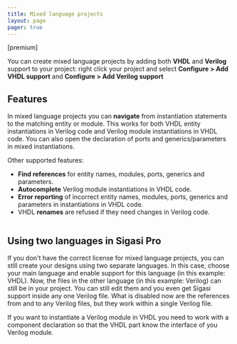 ```yaml
---
title: Mixed language projects
layout: page 
pager: true
---
```


[premium]

You can create mixed language projects by adding both **VHDL** and
**Verilog** support to your project: right click your project and select
**Configure \> Add VHDL support** and **Configure \> Add Verilog
support**

## Features

In mixed language projects you can **navigate** from instantiation
statements to the matching entity or module. This works for both VHDL
entity instantiations in Verilog code and Verilog module instantiations
in VHDL code. You can also open the declaration of ports and
generics/parameters in mixed instantiations.

Other supported features:

* **Find references** for entity names, modules, ports, generics and parameters.
* **Autocomplete** Verilog module instantiations in VHDL code.
* **Error reporting** of incorrect entity names, modules, ports, generics and parameters in instantiations in VHDL code.
* VHDL **renames** are refused if they need changes in Verilog code.

<a href="//fast.wistia.net/embed/iframe/526cjmykbv?popover=true" class="wistia-popover\[height=500,playerColor=7b796a,width=800\]"><img src="https://embed-ssl.wistia.com/deliveries/ebc10b260cf82fd861c64f335773a79c2a018d95.jpg?image_play_button=true&image_play_button_color=7b796ae0&image_crop_resized=200x125" alt="" /></a>

<script charset="ISO-8859-1" src="//fast.wistia.com/assets/external/popover-v1.js">
</script>

## Using two languages in Sigasi Pro

If you don't have the correct license for mixed language projects, you can still create your designs using two separate languages. In this case, choose your main language and enable support for this language (in this example: VHDL). Now, the files in the other language (in this example: Verilog) can still be in your project. You can still edit them and you even get Sigasi support inside any one Verilog file. What is disabled now are the references from and to any Verilog files, but they work within a single Verilog file.

If you want to instantiate a Verilog module in VHDL you need to work with a component declaration so that the VHDL part know the interface of you Verilog module.
